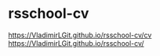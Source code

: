 # rsschool-cv
https://VladimirLGit.github.io/rsschool-cv/cv
https://VladimirLGit.github.io/rsschool-cv/